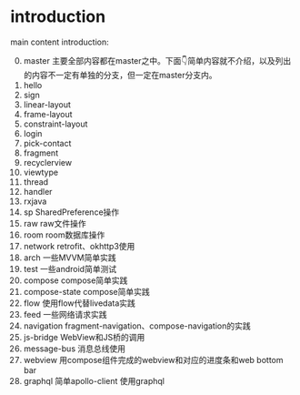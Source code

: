 # introduction

main content introduction:

0. master 主要全部内容都在master之中。下面👇简单内容就不介绍，以及列出的内容不一定有单独的分支，但一定在master分支内。
1. hello
2. sign
3. linear-layout
4. frame-layout
5. constraint-layout
6. login
7. pick-contact
8. fragment
9. recyclerview
10. viewtype
11. thread
12. handler
13. rxjava
14. sp SharedPreference操作
15. raw raw文件操作
16. room room数据库操作
17. network retrofit、okhttp3使用
18. arch 一些MVVM简单实践
19. test 一些android简单测试
20. compose compose简单实践
21. compose-state compose简单实践
22. flow 使用flow代替livedata实践
23. feed 一些网络请求实践
24. navigation fragment-navigation、compose-navigation的实践
25. js-bridge WebView和JS桥的调用
26. message-bus 消息总线使用
27. webview 用compose组件完成的webview和对应的进度条和web bottom bar
28. graphql 简单apollo-client 使用graphql